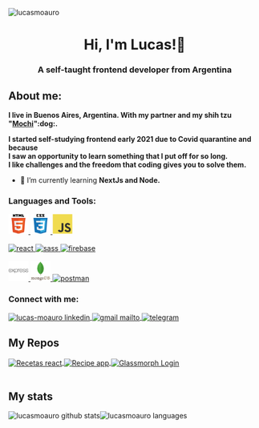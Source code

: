 <p align="left"> <img src="https://komarev.com/ghpvc/?username=lucasmoauro&label=Profile%20views&color=0e75b6&style=flat" alt="lucasmoauro" /> </p>
<h1 align="center">Hi, I'm Lucas!👋</h1>
<h3 align="center">A self-taught frontend developer from Argentina</h3>



<h2 align="left">About me:</h2>
<p align="left"><strong>I live in Buenos Aires, Argentina. With my partner and my shih tzu "<a href="https://res.cloudinary.com/dw33r7aul/image/upload/v1628432342/github/mochi_flkpjo.jpg" target="_blank">Mochi</a>":dog:.

I started self-studying frontend early 2021 due to Covid quarantine and because<br/>
I saw an opportunity to learn something that I put off for so long.<br/>
  I like challenges and the freedom that coding gives you to solve them.</strong></p>

- 🌱 I’m currently learning **NextJs and Node.**


<h3 align="left">Languages and Tools:</h3>
<p align="left">
 
  <a href="https://www.w3.org/html/" target="_blank"> 
    <img src="https://raw.githubusercontent.com/devicons/devicon/master/icons/html5/html5-original-wordmark.svg" alt="html5" width="40" height="40"/>
  </a> 
  
  <a href="https://www.w3schools.com/css/" target="_blank"> 
  <img src="https://raw.githubusercontent.com/devicons/devicon/master/icons/css3/css3-original-wordmark.svg" alt="css3" width="40" height="40"/>
  </a>
  
   <a href="https://developer.mozilla.org/en-US/docs/Web/JavaScript" target="_blank"> 
    <img src="https://raw.githubusercontent.com/devicons/devicon/master/icons/javascript/javascript-original.svg" alt="javascript" width="40" height="40"/>
  </a>
  
  <br >
   <br >  
  <a href="https://reactjs.org/" target="_blank">
     <img src="https://www.svgrepo.com/show/303500/react-1-logo.svg" alt="react" width="40" height="40"/>
  </a> 
     <a href="https://sass-lang.com/" target="_blank"> 
  <img src="https://cdn.jsdelivr.net/gh/devicons/devicon/icons/sass/sass-original.svg"  alt="sass" width="40" height="40" />
   </a> 
       <a href="https://firebase.google.com/" target="_blank"> 
  <img src="https://cdn.jsdelivr.net/gh/devicons/devicon/icons/firebase/firebase-plain-wordmark.svg" alt="firebase" width="40" height="40"/>
     </a> 
  <br >
   <br >
  <a href="https://expressjs.com" target="_blank">
     <img src="https://raw.githubusercontent.com/devicons/devicon/master/icons/express/express-original-wordmark.svg" alt="express" width="40" height="40"/>
  </a> 
  
  <a href="https://www.mongodb.com/" target="_blank"> 
     <img src="https://raw.githubusercontent.com/devicons/devicon/master/icons/mongodb/mongodb-original-wordmark.svg" alt="mongodb" width="40" height="40"/>
  </a> 
  
  <a href="https://postman.com" target="_blank"> 
    <img src="https://www.vectorlogo.zone/logos/getpostman/getpostman-icon.svg" alt="postman" width="40" height="40"/>
  </a>
    

</p>

<h3 align="left">Connect with me:</h3>
<p align="left">
<a href="https://linkedin.com/in/lucas-moauro" target="_blank">
  <img align="center" src="https://raw.githubusercontent.com/rahuldkjain/github-profile-readme-generator/master/src/images/icons/Social/linked-in-alt.svg" alt="lucas-moauro linkedin" height="30" width="40" />
  </a>
  <a href="mailto:lmoauro6@gmail.com">
    <img align="center" src="https://cdn.worldvectorlogo.com/logos/official-gmail-icon-2020-.svg" alt="gmail mailto"  height="30" width="40" />
  </a>
  
  <a href="https://t.me/lmoauro" target="_blank">
  <img align="center" src="https://upload.wikimedia.org/wikipedia/commons/thumb/8/83/Telegram_2019_Logo.svg/512px-Telegram_2019_Logo.svg.png" alt="telegram" hight="30" width="40" />
  </a>
</p>

<div>
  <h2>My Repos</h2>
  
<!--   <a href="https://github.com/lucasmoauro/listado-mangas"> -->
<!--   <img align="center" src="https://github-readme-stats.vercel.app/api/pin/?username=lucasmoauro&repo=listado-mangas&theme=nightowl" alt="Listado de Mangas"/> -->
<!-- </a> -->
  
<a href="https://github.com/lucasmoauro/Recetas-React">
  <img align="center" src="https://github-readme-stats.vercel.app/api/pin/?username=lucasmoauro&repo=Recetas-React&theme=nightowl" alt="Recetas react"/>
  </a>
  
<a href="https://github.com/lucasmoauro/Recetas-App">
  <img align="center" src="https://github-readme-stats.vercel.app/api/pin/?username=lucasmoauro&repo=Recetas-App&theme=nightowl" alt="Recipe app"/>
  </a>
  
<a href="https://github.com/lucasmoauro/GlassLogin">
  <img align="center" src="https://github-readme-stats.vercel.app/api/pin/?username=lucasmoauro&repo=GlassLogin&theme=nightowl" alt="Glassmorph Login"/>
  </a>
  




</div>
<br/>
<p align="center">
  
  <h2 align="left">My stats</h2>
  
  <img align="left" src="https://github-readme-stats.vercel.app/api?username=lucasmoauro&show_icons=true&locale=en&theme=nightowl" alt="lucasmoauro github stats" />
  
<img align="left" src="https://github-readme-stats.vercel.app/api/top-langs?username=lucasmoauro&show_icons=true&locale=en&layout=compact&theme=nightowl" alt="lucasmoauro languages" />
  
 </p>
